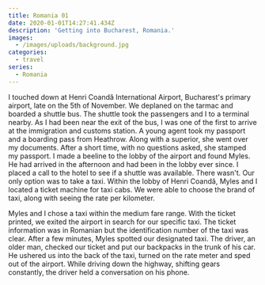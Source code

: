 ```yaml
---
title: Romania 01
date: 2020-01-01T14:27:41.434Z
description: 'Getting into Bucharest, Romania.'
images:
  - /images/uploads/background.jpg
categories:
  - travel
series:
  - Romania
---
```

I touched down at Henri Coandă International Airport, Bucharest's primary airport, late on the 5th of November. We deplaned on the tarmac and boarded a shuttle bus. The shuttle took the passengers and I to a terminal nearby. As I had been near the exit of the bus, I was one of the first to arrive at the immigration and customs station. A young agent took my passport and a boarding pass from Heathrow. Along with a superior, she went over my documents. After a short time, with no questions asked, she stamped my passport. I made a beeline to the lobby of the airport and found Myles. He had arrived in the afternoon and had been in the lobby ever since. I placed a call to the hotel to see if a shuttle was available. There wasn't. Our only option was to take a taxi. Within the lobby of Henri Coandă, Myles and I located a ticket machine for taxi cabs. We were able to choose the brand of taxi, along with seeing the rate per kilometer.

Myles and I chose a taxi within the medium fare range. With the ticket printed, we exited the airport in search for our specific taxi. The ticket information was in Romanian but the identification number of the taxi was clear. After a few minutes, Myles spotted our designated taxi. The driver, an older man, checked our ticket and put our backpacks in the trunk of his car. He ushered us into the back of the taxi, turned on the rate meter and sped out of the airport. While driving down the highway, shifting gears constantly, the driver held a conversation on his phone.

